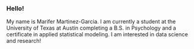 ### Hello!

My name is Marifer Martinez-Garcia. I am currently a student at the University of Texas at Austin completing a B.S. in Psychology and a certificate in applied statistical modeling. I am interested in data science and research!
